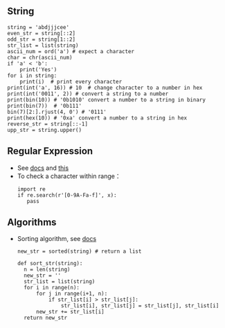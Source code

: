 ## String
```
string = 'abdjjjcee'
even_str = string[::2]
odd_str = string[1::2]
str_list = list(string)
ascii_num = ord('a') # expect a character
char = chr(ascii_num)
if 'a' < 'b':
    print('Yes')
for i in string:
    print(i)  # print every character
print(int('a', 16)) # 10  # change character to a number in hex
print(int('0011', 2)) # convert a string to a number
print(bin(10)) # '0b1010' convert a number to a string in binary
print(bin(7))  # '0b111'
bin(7)[2:].rjust(4, 0') # '0111'
print(hex(10)) # '0xa' convert a number to a string in hex
reverse_str = string[::-1]
upp_str = string.upper()
```

## Regular Expression
* See [docs](https://docs.python.org/zh-cn/3/library/re.html#regular-expression-objects) and [this](https://www.runoob.com/python/python-reg-expressions.html)
* To check a character within range：
  ```
  import re
  if re.search(r'[0-9A-Fa-f]', x):
     pass
  ```

## Algorithms
* Sorting algorithm, see [docs](https://www.runoob.com/w3cnote/ten-sorting-algorithm.html)
  ```
  new_str = sorted(string) # return a list

  def sort_str(string):
    n = len(string)
    new_str = ''
    str_list = list(string)
    for i in range(n):
        for j in range(i+1, n):
            if str_list[i] > str_list[j]:
                str_list[i], str_list[j] = str_list[j], str_list[i]
        new_str += str_list[i]
    return new_str
  ```
